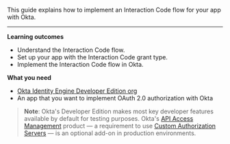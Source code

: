 This guide explains how to implement an Interaction Code flow for your app with Okta.

---

**Learning outcomes**

* Understand the Interaction Code flow.
* Set up your app with the Interaction Code grant type.
* Implement the Interaction Code flow in Okta.

**What you need**

* [Okta Identity Engine Developer Edition org](https://developer.okta.com/signup/oie-preview.html)
* An app that you want to implement OAuth 2.0 authorization with Okta

> **Note**: Okta's Developer Edition makes most key developer features available by default for testing purposes. Okta's [API Access Management](/docs/concepts/api-access-management/) product &mdash; a requirement to use [Custom Authorization Servers](/docs/concepts/auth-servers/#custom-authorization-server) &mdash; is an optional add-on in production environments.
